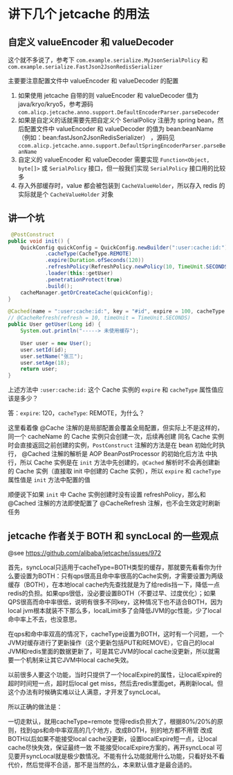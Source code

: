 # 讲下几个 jetcache 的用法

## 自定义 valueEncoder 和 valueDecoder
这个就不多说了，参考下 `com.example.serialize.MyJsonSerialPolicy` 和 `com.example.serialize.FastJson2JsonRedisSerializer`

主要要注意配置文件中 valueEncoder 和 valueDecoder 的配置
1. 如果使用 jetcache 自带的则 valueEncoder 和 valueDecoder 值为 java/kryo/kryo5，参考源码`com.alicp.jetcache.anno.support.DefaultEncoderParser.parseDecoder`
2. 如果是自定义的话就需要先把自定义个 SerialPolicy 注册为 spring bean，然后配置文件中 valueEncoder 和 valueDecoder 的值为 bean:beanName
（例如：bean:fastJson2JsonRedisSerializer） ，源码见 `ccom.alicp.jetcache.anno.support.DefaultSpringEncoderParser.parseBeanName`
3. 自定义的 valueEncoder 和 valueDecoder 需要实现 `Function<Object, byte[]>` 或 `SerialPolicy` 接口，但一般我们实现 `SerialPolicy` 接口用的比较多
4. 存入外部缓存时，value 都会被包装到 `CacheValueHolder`，所以存入 redis 的实际就是个 `CacheValueHolder` 对象

## 讲一个坑
```java
 @PostConstruct
public void init() {
    QuickConfig quickConfig = QuickConfig.newBuilder(":user:cache:id:")
            .cacheType(CacheType.REMOTE)
            .expire(Duration.ofSeconds(120))
            .refreshPolicy(RefreshPolicy.newPolicy(10, TimeUnit.SECONDS))
            .loader(this::getUser)
            .penetrationProtect(true)
            .build();
    cacheManager.getOrCreateCache(quickConfig);
}

@Cached(name = ":user:cache:id:", key = "#id", expire = 100, cacheType = CacheType.BOTH)
// @CacheRefresh(refresh = 10, timeUnit = TimeUnit.SECONDS)
public User getUser(Long id) {
    System.out.println("-----> 未使用缓存");

    User user = new User();
    user.setId(id);
    user.setName("张三");
    user.setAge(18);
    return user;
}
```
上述方法中 `:user:cache:id:` 这个 Cache 实例的 `expire` 和 `cacheType` 属性值应该是多少？

答：`expire`: 120，`cacheType`: REMOTE，为什么？

这里看着像 @Cache 注解的是局部配置会覆盖全局配置，但实际上不是这样的，同一个 cacheName 的 Cache 实例只会创建一次，后续再创建
同名 Cache 实例时会直接返回之前创建的实例，`PostConstruct` 注解的方法是在 bean 初始化时执行， @Cached 注解的解析是 AOP BeanPostProcessor 的初始化后方法
中执行，所以 Cache 实例是在 `init` 方法中先创建的，`@Cached` 解析时不会再创建新的 Cache 实例（直接取 init 中创建的 Cache 实例），所以 `expire` 和 `cacheType` 属性值是 `init` 方法中配置的值

顺便说下如果 `init` 中 Cache 实例创建时没有设置 refreshPolicy，那么和 @Cached 注解的方法即使配置了 @CacheRefresh 注解，也不会生效定时刷新任务

## jetcache 作者关于 BOTH 和 syncLocal 的一些观点
@see https://github.com/alibaba/jetcache/issues/972

首先，syncLocal只适用于cacheType=BOTH类型的缓存，那就要先看看你为什么要设置为BOTH：只有qps很高且命中率很高的Cache实例，才需要设置为两级缓存（BOTH），在本地local cache内先查找就是为了给redis挡一下，降低一点redis的负担。如果qps很低，没必要设置BOTH（不要过早、过度优化）；如果QPS很高而命中率很低，说明有很多不同key，这种情况下也不适合BOTH，因为local jvm根本就装不下那么多，localLimit多了会降低JVM的gc性能，少了local命中率上不去，也没意思。

在qps和命中率双高的情况下，cacheType设置为BOTH，这时有一个问题，一个JVM对缓存进行了更新操作（这个更新包括PUT和REMOVE），它自己的local JVM和redis里面的数据更新了，可是其它JVM的local cache没更新，所以就需要一个机制来让其它JVM中local cache失效。

以前很多人要这个功能，当时只提供了一个localExpire的属性，让localExpire的超时时间短一点，超时后local get miss，然后去redis里面get，再刷新local。但这个办法有时候确实难以让人满意，才开发了syncLocal。

所以正确的做法是：

一切走默认，就用cacheType=remote
觉得redis负担大了，根据80%/20%的原则，找到qps和命中率双高的几个地方，改成BOTH，别的地方都不用管
改成BOTH以后如果不能接受local cache没更新，设置localExpire短一点，让local cache尽快失效，保证最终一致
不能接受localExpire方案的，再开syncLocal
可见要开syncLocal就是极少数情况。不能有什么功能就用什么功能，只看好处不看代价，然后觉得不合适，那不是当然的么，本来默认值才是最合适的。